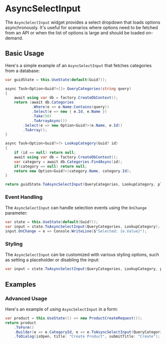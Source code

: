 # AsyncSelectInput

<Ingress Text="Create dropdown selectors that load options asynchronously from APIs or databases, perfect for large datasets and on-demand loading." />

The `AsyncSelectInput` widget provides a select dropdown that loads options asynchronously. It's useful for scenarios where options need to be fetched from an API or when the list of options is large and should be loaded on-demand.

## Basic Usage

Here's a simple example of an `AsyncSelectInput` that fetches categories from a database:

```csharp
var guidState = this.UseState(default(Guid?));

async Task<Option<Guid?>[]> QueryCategories(string query)
{
    await using var db = factory.CreateDbContext();
    return (await db.Categories
            .Where(e => e.Name.Contains(query))
            .Select(e => new { e.Id, e.Name })
            .Take(50)
            .ToArrayAsync())
        .Select(e => new Option<Guid?>(e.Name, e.Id))
        .ToArray();
}

async Task<Option<Guid?>?> LookupCategory(Guid? id)
{
    if (id == null) return null;
    await using var db = factory.CreateDbContext();
    var category = await db.Categories.FindAsync(id);
    if(category == null) return null;
    return new Option<Guid?>(category.Name, category.Id);
}

return guidState.ToAsyncSelectInput(QueryCategories, LookupCategory, placeholder:"Select Category");
```

### Event Handling

The `AsyncSelectInput` can handle selection events using the `OnChange` parameter:

```csharp
var state = this.UseState(default(Guid?));
var input = state.ToAsyncSelectInput(QueryCategories, LookupCategory);
input.OnChange = e => Console.WriteLine($"Selected: {e.Value}");
```

### Styling

The `AsyncSelectInput` can be customized with various styling options, such as setting a placeholder or disabling the input:

```csharp
var input = state.ToAsyncSelectInput(QueryCategories, LookupCategory, placeholder:"Select Category", disabled: true);
```

<WidgetDocs Type="Ivy.AsyncSelectInput" ExtensionTypes="Ivy.AsyncSelectInputExtensions" SourceUrl="https://github.com/Ivy-Interactive/Ivy-Framework/blob/main/Ivy/Widgets/Inputs/AsyncSelectInput.cs"/>

## Examples

### Advanced Usage

Here's an example of using `AsyncSelectInput` in a form:

```csharp
var product = this.UseState(() => new ProductCreateRequest());
return product
    .ToForm()
    .Builder(e => e.CategoryId, e => e.ToAsyncSelectInput(QueryCategories, LookupCategory, placeholder: "Select Category"))
    .ToDialog(isOpen, title: "Create Product", submitTitle: "Create");
``` 